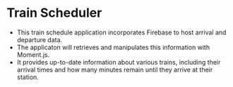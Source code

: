 # Train Scheduler
* This train schedule application incorporates Firebase to host arrival and departure data. 
* The applicaton will retrieves and manipulates this information with Moment.js.
* It provides up-to-date information about various trains, including their arrival times and how many minutes remain until they arrive at their station.